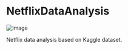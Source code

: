 # NetflixDataAnalysis

![image](https://user-images.githubusercontent.com/79909004/180612441-d42898b4-11a8-41be-95a4-6ad740c04aeb.png)

 Netflix data analysis based on Kaggle dataset.

